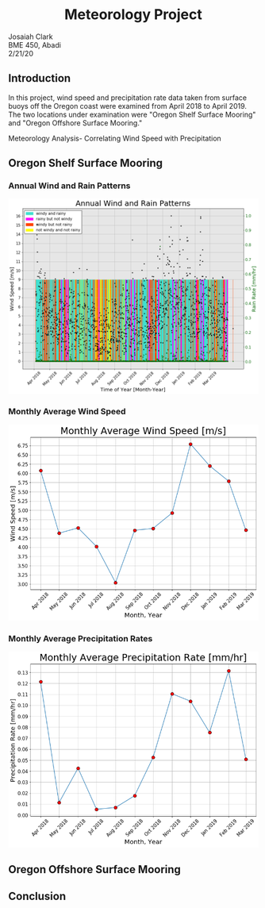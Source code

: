 # <div align=center> Meteorology Project </div>

Josaiah Clark<br>
BME 450, Abadi<br>
2/21/20<br>

## Introduction <br>
<p>
In this project, wind speed and precipitation rate data taken from surface buoys off the Oregon coast were examined from April 2018 to April 2019. The two locations under examination were "Oregon Shelf Surface Mooring" and "Oregon Offshore Surface Mooring." 

Meteorology Analysis- Correlating Wind Speed with Precipitation

<h2> Oregon Shelf Surface Mooring </h2>

### Annual Wind and Rain Patterns
<img alt="hello" src=Oregon_Shelf_Surface_Mooring/annualRainWind.png>

### Monthly Average Wind Speed
<img alt="hello" src=Oregon_Shelf_Surface_Mooring/monthlyAvgWind.png>

### Monthly Average Precipitation Rates
<img alt="hello" src=Oregon_Shelf_Surface_Mooring/monthlyAvgRain.png>


<h2> Oregon Offshore Surface Mooring </h2>

## Conclusion
